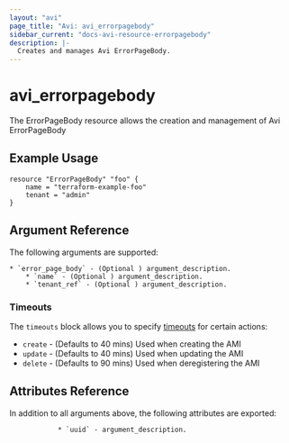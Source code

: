 ```yaml
---
layout: "avi"
page_title: "Avi: avi_errorpagebody"
sidebar_current: "docs-avi-resource-errorpagebody"
description: |-
  Creates and manages Avi ErrorPageBody.
---
```


# avi_errorpagebody

The ErrorPageBody resource allows the creation and management of Avi ErrorPageBody

## Example Usage

```hcl
resource "ErrorPageBody" "foo" {
    name = "terraform-example-foo"
    tenant = "admin"
}
```

## Argument Reference

The following arguments are supported:

    * `error_page_body` - (Optional ) argument_description.
        * `name` - (Optional ) argument_description.
        * `tenant_ref` - (Optional ) argument_description.
        
### Timeouts

The `timeouts` block allows you to specify [timeouts](https://www.terraform.io/docs/configuration/resources.html#timeouts) for certain actions:

* `create` - (Defaults to 40 mins) Used when creating the AMI
* `update` - (Defaults to 40 mins) Used when updating the AMI
* `delete` - (Defaults to 90 mins) Used when deregistering the AMI

## Attributes Reference

In addition to all arguments above, the following attributes are exported:

                * `uuid` - argument_description.
    
